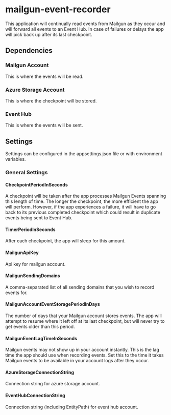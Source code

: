 # mailgun-event-recorder
This application will continually read events from Mailgun as they occur and will forward all events to an Event Hub. In case of failures or delays the app will pick back up after its last checkpoint.

## Dependencies

### Mailgun Account
This is where the events will be read.

### Azure Storage Account
This is where the checkpoint will be stored.

### Event Hub
This is where the events will be sent.

## Settings
Settings can be configured in the appsettings.json file or with environment variables.

### General Settings

#### CheckpointPeriodInSeconds
A checkpoint will be taken after the app processes Mailgun Events spanning this length of time. The longer the checkpoint, the more efficient the app will perform. However, if the app experiences a failure, it will have to go back to its previous completed checkpoint which could result in duplicate events being sent to Event Hub.

#### TimerPeriodInSeconds
After each checkpoint, the app will sleep for this amount.

#### MailgunApiKey
Api key for mailgun account.

#### MailgunSendingDomains
A comma-separated list of all sending domains that you wish to record events for.

#### MailgunAccountEventStoragePeriodInDays
The number of days that your Mailgun account stores events. The app will attempt to resume where it left off at its last checkpoint, but will never try to get events older than this period.

#### MailgunEventLagTimeInSeconds
Mailgun events may not show up in your account instantly. This is the lag time the app should use when recording events. Set this to the time it takes Mailgun events to be available in your account logs after they occur.

#### AzureStorageConnectionString
Connection string for azure storage account.

#### EventHubConnectionString
Connection string (including EntityPath) for event hub account.